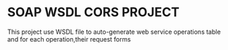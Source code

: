 <h1>SOAP WSDL CORS PROJECT</h1>

<p>This project use WSDL file to auto-generate web service operations table and for each operation,their request forms</p>